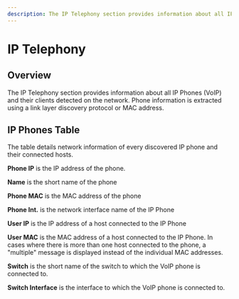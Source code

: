 ```yaml
---
description: The IP Telephony section provides information about all IP Phones (VoIP) and their clients detected on the network.
---
```


# IP Telephony

## Overview

The IP Telephony section provides information about all IP Phones (VoIP)
and their clients detected on the network. Phone information is
extracted using a link layer discovery protocol or MAC address.

## IP Phones Table

The table details network information of every discovered IP phone and
their connected hosts.

**Phone IP** is the IP address of the phone.

**Name** is the short name of the phone

**Phone MAC** is the MAC address of the phone

**Phone Int.** is the network interface name of the IP Phone

**User IP** is the IP address of a host connected to the IP Phone

**User MAC** is the MAC address of a host connected to the IP Phone. In cases where there is
more than one host connected to the phone, a "multiple" message is
displayed instead of the individual MAC addresses.

**Switch** is the short name of the switch to which the VoIP phone is connected to.

**Switch Interface** is the interface to which the VoIP phone is connected to.
